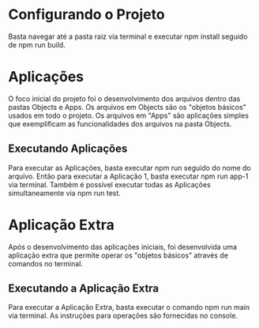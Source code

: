 # Configurando o Projeto
Basta navegar até a pasta raiz via terminal e executar npm install seguido de npm run build.

# Aplicações
O foco inicial do projeto foi o desenvolvimento dos arquivos dentro das pastas Objects e Apps. Os arquivos em Objects são os "objetos básicos" usados em todo o projeto. Os arquivos em "Apps" são aplicações simples que exemplificam as funcionalidades dos arquivos na pasta Objects.

## Executando Aplicações
Para executar as Aplicações, basta executar npm run seguido do nome do arquivo. Então para executar a Aplicação 1, basta executar npm run app-1 via terminal. Também é possível executar todas as Aplicações simultaneamente via npm run test.

# Aplicação Extra
Após o desenvolvimento das aplicações iniciais, foi desenvolvida uma aplicação extra que permite operar os "objetos básicos" através de comandos no terminal.

## Executando a Aplicação Extra
Para executar a Aplicação Extra, basta executar o comando npm run main via terminal. As instruções para operações são fornecidas no console.
